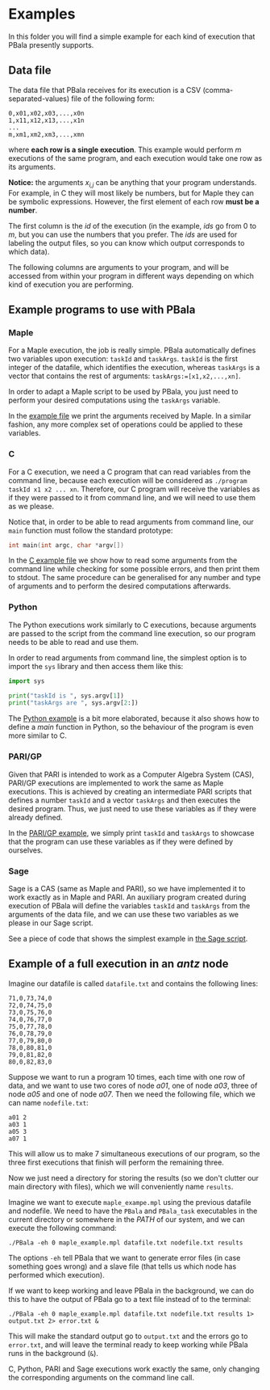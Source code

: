 <!--
    This file is part of PBala (http://github.com/oscarsaleta/PBala)

    Copyright (C) 2016  O. Saleta

    PBala is free software: you can redistribute it and/or modify
    it under the terms of the GNU Lesser General Public License as published
    by the Free Software Foundation, either version 3 of the License, or
    (at your option) any later version.

    This program is distributed in the hope that it will be useful,
    but WITHOUT ANY WARRANTY; without even the implied warranty of
    MERCHANTABILITY or FITNESS FOR A PARTICULAR PURPOSE.  See the
    GNU Lesser General Public License for more details.

    You should have received a copy of the GNU Lesser General Public License
    along with this program.  If not, see <http://www.gnu.org/licenses/>.
-->

# Examples
In this folder you will find a simple example for each kind of execution that PBala presently supports.

## Data file
The data file that PBala receives for its execution is a CSV (comma-separated-values) file of the following form:
```
0,x01,x02,x03,...,x0n
1,x11,x12,x13,...,x1n
...
m,xm1,xm2,xm3,...,xmn
```
where **each row is a single execution**. This example would perform _m_ executions of the same program, and each execution would take one row as its arguments.

**Notice:** the arguments _x<sub>i,j</sub>_ can be anything that your program understands. For example, in C they will most likely be numbers, but for Maple they can be symbolic expressions. However, the first element of each row **must be a number**.

The first column is the _id_ of the execution (in the example, _ids_ go from 0 to _m_, but you can use the numbers that you prefer. The _ids_ are used for labeling the output files, so you can know which output corresponds to which data).

The following columns are arguments to your program, and will be accessed from within your program in different ways depending on which kind of execution you are performing.

## Example programs to use with PBala
### Maple
For a Maple execution, the job is really simple. PBala automatically defines two variables upon execution: `taskId` and `taskArgs`. `taskId` is the first integer of the datafile, which identifies the execution, whereas `taskArgs` is a vector that contains the rest of arguments: `taskArgs:=[x1,x2,...,xn]`.

In order to adapt a Maple script to be used by PBala, you just need to perform your desired computations using the `taskArgs` variable.

In the [example file](maple_example.mpl "Maple example") we print the arguments received by Maple. In a similar fashion, any more complex set of operations could be applied to these variables.

### C
For a C execution, we need a C program that can read variables from the command line, because each execution will be considered as `./program taskId x1 x2 ... xn`. Therefore, our C program will receive the variables as if they were passed to it from command line, and we will need to use them as we please.

Notice that, in order to be able to read arguments from command line, our `main` function must follow the standard prototype:

```C
int main(int argc, char *argv[])
```

In the [C example file](c_example.c "C example") we show how to read some arguments from the command line while checking for some possible errors, and then print them to stdout. The same procedure can be generalised for any number and type of arguments and to perform the desired computations afterwards.

### Python
The Python executions work similarly to C executions, because arguments are passed to the script from the command line execution, so our program needs to be able to read and use them.

In order to read arguments from command line, the simplest option is to import the `sys` library and then access them like this:

```Python
import sys

print("taskId is ", sys.argv[1])
print("taskArgs are ", sys.argv[2:])
```

The [Python example](python_example.py "Python example") is a bit more elaborated, because it also shows how to define a _main_ function in Python, so the behaviour of the program is even more similar to C.

### PARI/GP
Given that PARI is intended to work as a Computer Algebra System (CAS), PARI/GP executions are implemented to work the same as Maple executions. This is achieved by creating an intermediate PARI scripts that defines a number `taskId` and a vector `taskArgs` and then executes the desired program. Thus, we just need to use these variables as if they were already defined.

In the [PARI/GP example](pari_example.gp "PARI example"), we simply print `taskId` and `taskArgs` to showcase that the program can use these variables as if they were defined by ourselves.

### Sage
Sage is a CAS (same as Maple and PARI), so we have implemented it to work exactly as in Maple and PARI. An auxiliary program created during execution of PBala will define the variables `taskId` and `taskArgs` from the arguments of the data file, and we can use these two variables as we please in our Sage script.

See a piece of code that shows the simplest example in [the Sage script](sage_example.sage "Sage example").

## Example of a full execution in an _antz_ node
Imagine our datafile is called `datafile.txt` and contains the following lines:
```
71,0,73,74,0
72,0,74,75,0
73,0,75,76,0
74,0,76,77,0
75,0,77,78,0
76,0,78,79,0
77,0,79,80,0
78,0,80,81,0
79,0,81,82,0
80,0,82,83,0
```

Suppose we want to run a program 10 times, each time with one row of data, and we want to use two cores of node _a01_, one of node _a03_, three of node _a05_ and one of node _a07_. Then we need the following file, which we can name `nodefile.txt`:
```
a01 2
a03 1
a05 3
a07 1
```
This will allow us to make 7 simultaneous executions of our program, so the three first executions that finish will perform the remaining three.

Now we just need a directory for storing the results (so we don't clutter our main directory with files), which we will conveniently name `results`.

Imagine we want to execute `maple_exampe.mpl` using the previous datafile and nodefile. We need to have the `PBala` and `PBala_task` executables in the current directory or somewhere in the _PATH_ of our system, and we can execute the following command:
```
./PBala -eh 0 maple_example.mpl datafile.txt nodefile.txt results
```
The options `-eh` tell PBala that we want to generate error files (in case something goes wrong) and a slave file (that tells us which node has performed which execution).

If we want to keep working and leave PBala in the background, we can do this to have the output of PBala go to a text file instead of to the terminal:
```
./PBala -eh 0 maple_example.mpl datafile.txt nodefile.txt results 1> output.txt 2> error.txt &
```
This will make the standard output go to `output.txt` and the errors go to `error.txt`, and will leave the terminal ready to keep working while PBala runs in the background (`&`).

 C, Python, PARI and Sage executions work exactly the same, only changing the corresponding arguments on the command line call.
